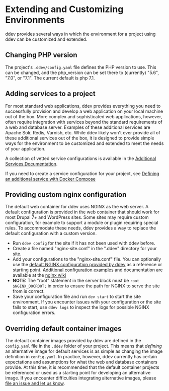<h1>Extending and Customizing Environments</h1>
ddev provides several ways in which the environment for a project using ddev can be customized and extended.

## Changing PHP version

The project's `.ddev/config.yaml` file defines the PHP version to use. This can be changed, and the php_version can be set there to (currently) "5.6", "7.0", or "7.1". The current default is php 7.1.

## Adding services to a project

For most standard web applications, ddev provides everything you need to successfully provision and develop a web application on your local machine out of the box. More complex and sophisticated web applications, however, often require integration with services beyond the standard requirements of a web and database server. Examples of these additional services are Apache Solr, Redis, Varnish, etc. While ddev likely won't ever provide all of these additional services out of the box, it is designed to provide simple ways for the environment to be customized and extended to meet the needs of your application.

A collection of vetted service configurations is available in the [Additional Services Documentation](additional-services.md).

If you need to create a service configuration for your project, see [Defining an additional service with Docker Compose](custom-compose-files.md)

## Providing custom nginx configuration
The default web container for ddev uses NGINX as the web server. A default configuration is provided in the web container that should work for most Drupal 7+ and WordPress sites. Some sites may require custom configuration, for example to support a module or plugin requiring special rules. To accommodate these needs, ddev provides a way to replace the default configuration with a custom version.

- Run `ddev config` for the site if it has not been used with ddev before.
- Create a file named "nginx-site.conf" in the ".ddev" directory for your site.
- Add your configurations to the "nginx-site.conf" file. You can optionally use the [default NGINX configuration provided by ddev](https://github.com/drud/docker.nginx-php-fpm-local/blob/master/files/etc/nginx/nginx-site.conf) as a reference or starting point. [Additional configuration examples](https://www.nginx.com/resources/wiki/start/#other-examples) and documentation are available at the [nginx wiki](https://www.nginx.com/resources/wiki/)
- **NOTE:** The "root" statement in the server block must be `root $NGINX_DOCROOT;` in order to ensure the path for NGINX to serve the site from is correct.
- Save your configuration file and run `dev start` to start the site environment. If you encounter issues with your configuration or the site fails to start, use `ddev logs` to inspect the logs for possible NGINX configuration errors.

## Overriding default container images
The default container images provided by ddev are defined in the `config.yaml` file in the `.ddev` folder of your project. This means that _defining_ an alternative image for default services is as simple as changing the image definition in `config.yaml`. In practice, however, ddev currently has certain expectations and assumptions for what the web and database containers provide. At this time, it is recommended that the default container projects be referenced or used as a starting point for developing an alternative image. If you encounter difficulties integrating alternative images, please [file an issue and let us know](https://github.com/drud/ddev/issues/new).
